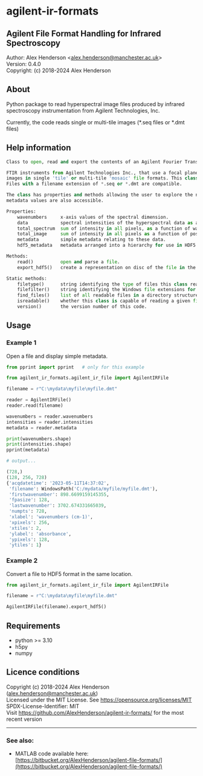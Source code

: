 # agilent-ir-formats

## Agilent File Format Handling for Infrared Spectroscopy
Author: Alex Henderson <[alex.henderson@manchester.ac.uk](alex.henderson@manchester.ac.uk)>              
Version: 0.4.0  
Copyright: (c) 2018-2024 Alex Henderson   

## About ##
Python package to read hyperspectral image files produced by infrared spectroscopy instrumentation from Agilent Technologies, Inc.
  
Currently, the code reads single or multi-tile images (*.seq files or *.dmt files) 

## Help information
``` python
Class to open, read and export the contents of an Agilent Fourier Transform Infrared (FTIR) microscopy file.

FTIR instruments from Agilent Technologies Inc., that use a focal plane array detector, can store hyperspectral
images in single 'tile' or multi-tile 'mosaic' file formats. This class can read both single and multi-tile images.
Files with a filename extension of *.seq or *.dmt are compatible.

The class has properties and methods allowing the user to explore the numeric values in the file. In addition, some
metadata values are also accessible.

Properties:
    wavenumbers     x-axis values of the spectral dimension.
    data            spectral intensities of the hyperspectral data as a 3D object (height, width, datapoints).
    total_spectrum  sum of intensity in all pixels, as a function of wavenumber.
    total_image     sum of intensity in all pixels as a function of position (height, width).
    metadata        simple metadata relating to these data.
    hdf5_metadata   metadata arranged into a hierarchy for use in HDF5 export of these data.

Methods:
    read()          open and parse a file.
    export_hdf5()   create a representation on disc of the file in the HDF5 file format.

Static methods:
    filetype()      string identifying the type of files this class reads.
    filefilter()    string identifying the Windows file extensions for files this class can read.
    find_files()    list of all readable files in a directory structure.
    isreadable()    whether this class is capable of reading a given file.
    version()       the version number of this code.
```

## Usage ##
### Example 1 ###
Open a file and display simple metadata. 

``` python
from pprint import pprint   # only for this example

from agilent_ir_formats.agilent_ir_file import AgilentIRFile

filename = r"C:\mydata\myfile\myfile.dmt"

reader = AgilentIRFile()
reader.read(filename)

wavenumbers = reader.wavenumbers
intensities = reader.intensities
metadata = reader.metadata

print(wavenumbers.shape)
print(intensities.shape)
pprint(metadata)

# output...

(728,)
(128, 256, 728)
{'acqdatetime': '2023-05-11T14:37:02',
 'filename': WindowsPath('C:/mydata/myfile/myfile.dmt'),
 'firstwavenumber': 898.6699159145355,
 'fpasize': 128,
 'lastwavenumber': 3702.674331665039,
 'numpts': 728,
 'xlabel': 'wavenumbers (cm-1)',
 'xpixels': 256,
 'xtiles': 2,
 'ylabel': 'absorbance',
 'ypixels': 128,
 'ytiles': 1}
```    
### Example 2 ###
Convert a file to HDF5 format in the same location.

``` python
from agilent_ir_formats.agilent_ir_file import AgilentIRFile

filename = r"C:\mydata\myfile\myfile.dmt"

AgilentIRFile(filename).export_hdf5()
```

## Requirements ##
* python >= 3.10  
* h5py
* numpy

## Licence conditions ##
Copyright (c) 2018-2024 Alex Henderson (alex.henderson@manchester.ac.uk)   
Licensed under the MIT License. See https://opensource.org/licenses/MIT      
SPDX-License-Identifier: MIT   
Visit https://github.com/AlexHenderson/agilent-ir-formats/ for the most recent version  

---
### See also:  
* MATLAB code available here: [https://bitbucket.org/AlexHenderson/agilent-file-formats/](https://bitbucket.org/AlexHenderson/agilent-file-formats/)
